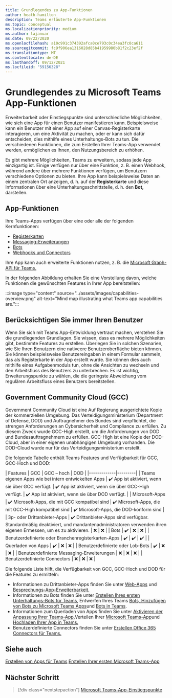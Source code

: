 ```yaml
---
title: Grundlegendes zu App-Funktionen
author: heath-hamilton
description: Teams erläuterte App-Funktionen
ms.topic: conceptual
ms.localizationpriority: medium
ms.author: lajanuar
ms.date: 09/22/2020
ms.openlocfilehash: a10c991c374392afca0ce793c0c34ea3fc0ca611
ms.sourcegitcommit: fc9f906ea1316028d85b41959980b81f2c23ef2f
ms.translationtype: MT
ms.contentlocale: de-DE
ms.lasthandoff: 09/12/2021
ms.locfileid: "59156328"
---
```

# <a name="understand-microsoft-teams-app-capabilities"></a>Grundlegendes zu Microsoft Teams App-Funktionen

Erweiterbarkeit oder Einstiegspunkte sind unterschiedliche Möglichkeiten, wie sich eine App für einen Benutzer manifestieren kann. Beispielsweise kann ein Benutzer mit einer App auf einer Canvas-Registerkarte interagieren, um eine Aktivität zu machen, oder er kann sich dafür entscheiden, dies mithilfe eines Unterhaltungs-Bots zu tun. Die verschiedenen Funktionen, die zum Erstellen Ihrer Teams-App verwendet werden, ermöglichen es Ihnen, den Nutzungsbereich zu erhöhen.

Es gibt mehrere Möglichkeiten, Teams zu erweitern, sodass jede App einzigartig ist. Einige verfügen nur über eine Funktion, z. B. einen Webhook, während andere über mehrere Funktionen verfügen, um Benutzern verschiedene Optionen zu bieten. Ihre App kann beispielsweise Daten an einem zentralen Ort anzeigen, d. h. auf der **Registerkarte** und diese Informationen über eine Unterhaltungsschnittstelle, d. h. den **Bot,** darstellen.

## <a name="app-capabilities"></a>App-Funktionen

Ihre Teams-Apps verfügen über eine oder alle der folgenden Kernfunktionen:

* [Registerkarten](../tabs/what-are-tabs.md)
* [Messaging-Erweiterungen](../messaging-extensions/what-are-messaging-extensions.md)
* [Bots](../bots/what-are-bots.md)
* [Webhooks und Connectors](../webhooks-and-connectors/what-are-webhooks-and-connectors.md)

Ihre App kann auch erweiterte Funktionen nutzen, z. B. die [Microsoft Graph-API für Teams.](/graph/teams-concept-overview)

In der folgenden Abbildung erhalten Sie eine Vorstellung davon, welche Funktionen die gewünschten Features in Ihrer App bereitstellen:

:::image type="content" source="../assets/images/capabilities-overview.png" alt-text="Mind map illustrating what Teams app capabilities are.":::

## <a name="always-consider-your-user"></a>Berücksichtigen Sie immer Ihren Benutzer

Wenn Sie sich mit Teams App-Entwicklung vertraut machen, verstehen Sie die grundlegenden Grundlagen. Sie wissen, dass es mehrere Möglichkeiten gibt, bestimmte Features zu erstellen. Überlegen Sie in solchen Szenarien, wie Sie Ihren Benutzern eine nativeere Benutzeroberfläche bieten können.
Sie können beispielsweise Benutzereingaben in einem Formular sammeln, das als Registerkarte in der App erstellt wurde. Sie können dies auch mithilfe eines Aufgabenmoduls tun, ohne die Ansichten zu wechseln und den Arbeitsfluss des Benutzers zu unterbrechen. Es ist wichtig, Erweiterungspunkte zu wählen, die die geringste Abweichung vom regulären Arbeitsfluss eines Benutzers bereitstellen.

## <a name="government-community-cloud-gcc"></a>Government Community Cloud (GCC)

Government Community Cloud ist eine Auf Regierung ausgerichtete Kopie der kommerziellen Umgebung. Das Verteidigungsministerium (Department of Defense, DOD) und Auftragnehmer des Bundes sind verpflichtet, die strengen Anforderungen an Cybersicherheit und Compliance zu erfüllen. Zu diesem Zweck wurde GCC-High erstellt, um die Anforderungen von DOD und Bundesauftragnehmern zu erfüllen. GCC-High ist eine Kopie der DOD-Cloud, aber in einer eigenen unabhängigen Umgebung vorhanden. Die DOD-Cloud wurde nur für das Verteidigungsministerium erstellt.

Die folgende Tabelle enthält Teams Features und Verfügbarkeit für GCC, GCC-Hoch und DOD:

| Features   | GCC | GCC – hoch | DOD |
|-------------|---------|
| Teams eigenen Apps wie bei intern entwickelten Apps | ✔️ App ist aktiviert, wenn sie über GCC verfügt. | ✔️ App ist aktiviert, wenn sie über GCC-High verfügt. | ✔️ App ist aktiviert, wenn sie über DOD verfügt. |
| Microsoft-Apps | ✔️ Microsoft-Apps, die mit GCC kompatibel sind | ✔️ Microsoft-Apps, die mit GCC-High kompatibel sind | ✔️ Microsoft-Apps, die DOD-konform sind |
| 3p- oder Drittanbieter-Apps | ✔️ Drittanbieter-Apps sind verfügbar. Standardmäßig deaktiviert, und mandantenadministratoren verwenden ihren eigenen Ermessen, um es zu aktivieren. | ❌ | ❌ |
| Bots | ✔️ | ❌ | ❌ |
| Benutzerdefinierte oder Branchenregisterkarten-Apps |  ✔️ | ✔️ | ✔️ |
| Querladen von Apps | ✔️ | ❌ | ❌ |
| Benutzerdefinierte oder Lob-Bots | ✔️ | ❌ | ❌ |
| Benutzerdefinierte Messaging-Erweiterungen | ❌ | ❌ | ❌ |
| Benutzerdefinierte Connectors | ❌ | ❌ | ❌ |

Die folgende Liste hilft, die Verfügbarkeit von GCC, GCC-Hoch und DOD für die Features zu ermitteln:

* Informationen zu Drittanbieter-Apps finden Sie unter [Web-Apps](../samples/integrating-web-apps.md) und [Besprechungs-App-Erweiterbarkeit.](../apps-in-teams-meetings/meeting-app-extensibility.md)
* Informationen zu Bots finden Sie unter [Erstellen Ihres ersten Unterhaltungs-Bots für Teams](../get-started/first-app-bot.md), Entwerfen Ihres Teams [Bots, Hinzufügen von Bots zu Microsoft Teams Apps](../resources/bot-v3/bots-overview.md)und [Bots in Teams](../bots/what-are-bots.md). [](../bots/design/bots.md)
* Informationen zum Querladen von Apps finden Sie unter [Aktivieren der Anpassung Ihrer Teams-App,](../concepts/design/enable-app-customization.md)Verteilen Ihrer [Microsoft Teams-App](../concepts/deploy-and-publish/apps-publish-overview.md)und [Hochladen Ihrer App in Teams.](../concepts/deploy-and-publish/apps-upload.md)
* Benutzerdefinierte Connectors finden Sie unter [Erstellen Office 365 Connectors für Teams.](../webhooks-and-connectors/how-to/connectors-creating.md)

## <a name="see-also"></a>Siehe auch

[Erstellen von Apps für Teams](../overview.md) 
 [Erstellen Ihrer ersten Microsoft Teams-App](../build-your-first-app/build-first-app-overview.md)

## <a name="next-step"></a>Nächster Schritt

> [!div class="nextstepaction"]
> [Microsoft Teams-App-Einstiegspunkte](../concepts/extensibility-points.md)
